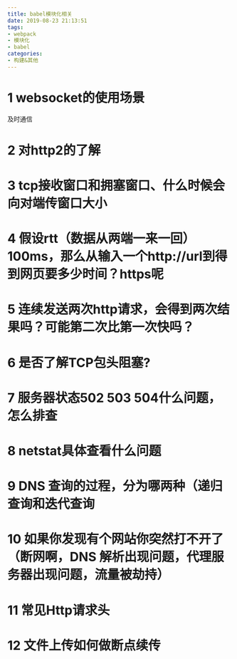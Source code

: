 ```yaml
---
title: babel模块化相关
date: 2019-08-23 21:13:51
tags: 
- webpack
- 模块化
- babel
categories: 
- 构建&其他
---
```

# 1 websocket的使用场景
及时通信
# 2 对http2的了解
# 3 tcp接收窗口和拥塞窗口、什么时候会向对端传窗口大小
# 4 假设rtt（数据从两端一来一回） 100ms，那么从输入一个http://url到得到网页要多少时间？https呢
# 5 连续发送两次http请求，会得到两次结果吗？可能第二次比第一次快吗？
# 6 是否了解TCP包头阻塞?
# 7 服务器状态502 503 504什么问题，怎么排查
# 8 netstat具体查看什么问题
# 9 DNS 查询的过程，分为哪两种（递归查询和迭代查询
# 10 如果你发现有个网站你突然打不开了（断网啊，DNS 解析出现问题，代理服务器出现问题，流量被劫持）
# 11 常见Http请求头

# 12 文件上传如何做断点续传